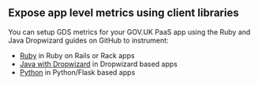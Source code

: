 ## Expose app level metrics using client libraries

You can setup GDS metrics for your GOV.UK PaaS app using the Ruby and Java Dropwizard guides on GitHub to instrument:

- [Ruby](https://github.com/alphagov/gds_metrics_ruby) in Ruby on Rails or Rack apps
- [Java with Dropwizard](https://github.com/alphagov/gds_metrics_dropwizard)  in Dropwizard based apps
- [Python](https://github.com/alphagov/gds_metrics_python) in Python/Flask based apps
